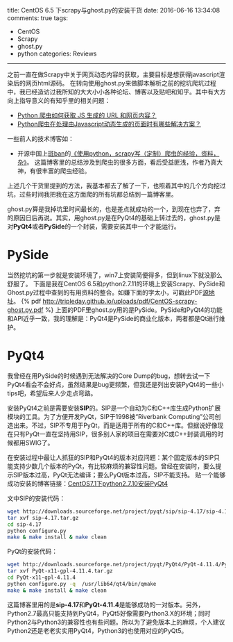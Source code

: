 title: CentOS 6.5 下scrapy与ghost.py的安装干货
date: 2016-06-16 13:34:08
comments: true
tags: 
 - CentOS
 - Scrapy
 - ghost.py
 - python
categories: Reviews
---
之前一直在做Scrapy中关于网页动态内容的获取，主要目标是想获得javascript渲染后的网页html源码。
在转向使用ghost.py来做脚本解析之前的挖坑爬坑过程中，我已经造访过我所知的大大小小各种论坛、博客以及贴吧和知乎。其中有大方向上指导意义的有知乎里的相关问题：
* [Python 爬虫如何获取 JS 生成的 URL 和网页内容？](https://www.zhihu.com/question/21471960)
* [Python爬虫在处理由Javascript动态生成的页面时有哪些解决方案？](https://www.zhihu.com/question/36450326)

一些前人的技术博客如：
* 开源中国上[斑ban](http://my.oschina.net/u/1024140?ft=blog)的[《使用python，scrapy写（定制）爬虫的经验，资料，杂》](http://my.oschina.net/u/1024140/blog/188154)。
这篇博客里的总结涉及到爬虫的很多方面，看后受益匪浅，作者乃真大神，有很丰富的爬虫经验。

上述几个干货里提到的方法，我基本都去了解了一下，也照着其中的几个方向挖过坑，过些时间我把我在这方面爬的所有坑都总结到一篇博客里。

ghost.py算是我掉坑里时间最长的，也是差点就成功的一个，到现在也弃了，弃的原因日后再说。其实，用ghost.py是在PyQt4的基础上转过去的，ghost.py是对**PyQt4**或者**PySide**的一个封装，需要安装其中一个才能运行。

# PySide
当然挖坑的第一步就是安装环境了，win7上安装简便得多，但到linux下就没那么舒服了。
下面是我在CentOS 6.5和python2.7.11的环境上安装Scrapy、PySide和Ghost.py过程中查到的有用资料的整合。如嫌下面的字太小，可戳此PDF[源地址](http://tripleday.github.io/uploads/pdf/CentOS-scrapy-ghost.py.pdf)。
{% pdf http://tripleday.github.io/uploads/pdf/CentOS-scrapy-ghost.py.pdf %}
上面的PDF里ghost.py用的是PySide。PySide和PyQt4的功能和API近乎一致，我的理解是：PyQt4是PySide的商业化版本，两者都是Qt进行维护。

# PyQt4
我曾经在用PySide的时候遇到无法解决的Core Dump的bug，想转去试一下PyQt4看会不会好点，虽然结果是bug更频繁，但我还是列出安装PyQt4的一些小tips吧，希望后来人少走点弯路。

安装PyQt4之前是需要安装**SIP**的。SIP是一个自动为C和C++库生成Python扩展模块的工具。为了方便开发PyQt，SIP于1998被“Riverbank Computing”公司创造出来。不过，SIP不专用于PyQt，而是适用于所有的C和C++库。但据说好像现在只有PyQt一直在坚持用SIP，很多别人家的项目在需要对C或C++封装调用的时候都用SWIG了。

在安装过程中最让人抓狂的SIP和PyQt4的版本对应问题：某个固定版本的SIP只能支持少数几个版本的PyQt，有比较麻烦的兼容性问题。曾经在安装时，要么提示SIP版本过高，PyQt无法编译；要么PyQt版本过高，SIP不能支持。
贴一个能够成功安装的博客链接：[CentOS7.1下python2.7.10安装PyQt4](http://blog.csdn.net/dgatiger/article/details/50331361)

文中SIP的安装代码：
```sh
wget http://downloads.sourceforge.net/project/pyqt/sip/sip-4.17/sip-4.17.tar.gz
tar xvf sip-4.17.tar.gz
cd sip-4.17
python configure.py
make & make install & make clean
```
PyQt的安装代码：
```sh
wget http://downloads.sourceforge.net/project/pyqt/PyQt4/PyQt-4.11.4/PyQt-x11-gpl-4.11.4.tar.gz
tar xvf PyQt-x11-gpl-4.11.4.tar.gz
cd PyQt-x11-gpl-4.11.4
python configure.py -q  /usr/lib64/qt4/bin/qmake
make & make install & make clean
```
这篇博客里用的是**sip-4.17**和**PyQt-4.11.4**是能够成功的一对版本。另外，Python2.7最高只能支持到PyQt4，PyQt5好像需要Python3.X的环境；同时Python2与Python3的兼容性也有些问题。所以为了避免版本上的麻烦，个人建议Python2还是老老实实用PyQt4，Python3的也使用对应的PyQt5。
